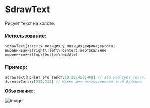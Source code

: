 # $drawText
Рисует текст на холсте.

### Использование:
```
$drawText[текст;x позиция;y позиция;ширина;высота; выравнивание(right\|left\|center);вертикальное выравнивание(top\|bottom\|middle)
```








### Пример:

```js
$drawText[Привет это текст;20;20;450;400] // Это нарисует текст.
$createCanvas[512;512] // Нужно для использования этой функции
```

**Объяснение::**

![image](https://i.imgur.com/qV2x2zV.jpg)
